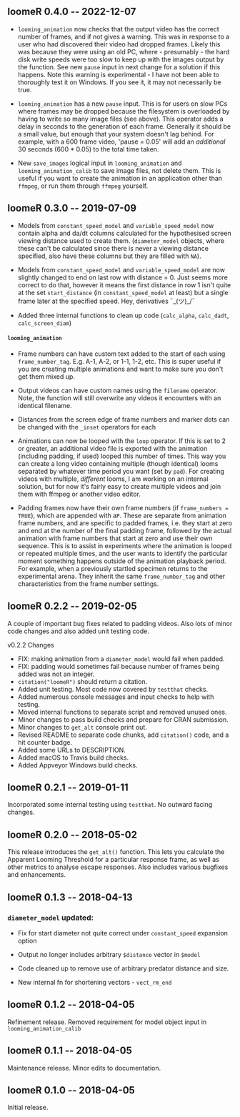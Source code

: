 ## loomeR 0.4.0 -- 2022-12-07

- `looming_animation` now checks that the output video has the correct number of frames, and if not gives a warning. This was in response to a user who had discovered their video had dropped frames. Likely this was because they were using an old PC, where - presumably - the hard disk write speeds were too slow to keep up with the images output by the function. See new `pause` input in next change for a solution if this happens. Note this warning is experimental - I have not been able to thoroughly test it on Windows. If you see it, it may not necessarily be true. 

- `looming_animation` has a new `pause` input. This is for users on slow PCs where frames may be dropped because the filesystem is overloaded by having to write so many image files (see above). This operator adds a delay in seconds to the generation of each frame. Generally it should be a small value, but enough that your system doesn't lag behind. For example, with a 600 frame video, 'pause = 0.05' will add an *additional* 30 seconds (600 * 0.05) to the total time taken.

- New `save_images` logical input in `looming_animation` and `looming_animation_calib` to save image files, not delete them. This is useful if you want to create the animation in an application other than `ffmpeg`, or run them through `ffmpeg` yourself.

## loomeR 0.3.0 -- 2019-07-09

- Models from `constant_speed_model` and `variable_speed_model` now contain alpha and da/dt columns calculated for the hypothesised screen viewing distance used to create them. (`diameter_model` objects, where these can't be calculated since there is never a viewing distance specified, also have these columns but they are filled with `NA`).

- Models from `constant_speed_model` and `variable_speed_model` are now slightly changed to end on last row with distance = 0. Just seems more correct to do that, however it means the first distance in row 1 isn't quite at the set `start_distance` (in `constant_speed_model` at least) but a single frame later at the specified speed. Hey, derivatives ¯\_(ツ)_/¯

- Added three internal functions to clean up code (`calc_alpha`, `calc_dadt`, `calc_screen_diam`)

#### `looming_animation` 

- Frame numbers can have custom text added to the start of each using `frame_number_tag`. E.g. A-1, A-2, or 1-1, 1-2, etc. This is super useful if you are creating multiple animations and want to make sure you don't get them mixed up.

- Output videos can have custom names using the `filename` operator. Note, the function will still
overwrite any videos it encounters with an identical filename.

- Distances from the screen edge of frame numbers and marker dots can be changed with the `_inset` operators for each

- Animations can now be looped with the `loop` operator. If this is set to 2 or greater, an additional video file is exported with the animation (including padding, if used) looped this number of times. This way you can create a long video containing multiple (though identical) looms separated by whatever time period you want (set by `pad`). For creating videos with multiple, *different* looms, I am working on an internal solution, but for now it's fairly easy to create multiple videos and join them with ffmpeg or another video editor.

- Padding frames now have their own frame numbers (if `frame_numbers = TRUE`), which are appended with a`P`. These are separate from animation frame numbers, and are specific to padded frames, i.e. they start at zero and end at the number of the final padding frame, followed by the actual animation with frame numbers that start at zero and use their own sequence. This is to assist in experiments where the animation is looped or repeated multiple times, and the user wants to identify the particular moment something happens outside of the animation playback period. For example, when a previously startled specimen returns to the experimental arena. They inherit the same `frame_number_tag` and other characteristics from the frame number settings.


## loomeR 0.2.2 -- 2019-02-05

A couple of important bug fixes related to padding videos. Also lots of minor code changes and also added unit testing code. 

v0.2.2 Changes
- FIX: making animation from a `diameter_model` would fail when padded.
- FIX: padding would sometimes fail because number of frames being added was not an integer.
- `citation("loomeR")` should return a citation. 
- Added unit testing. Most code now covered by `testthat` checks.
- Added numerous console messages and input checks to help with testing.
- Moved internal functions to separate script and removed unused ones.
- Minor changes to pass build checks and prepare for CRAN submission. 
- Minor changes to `get_alt` console print out.
- Revised README to separate code chunks, add `citation()` code, and a hit counter badge.
- Added some URLs to DESCRIPTION.
- Added macOS to Travis build checks.
- Added Appveyor Windows build checks.


## loomeR 0.2.1 -- 2019-01-11

Incorporated some internal testing using `testthat`. No outward facing changes.


## loomeR 0.2.0 -- 2018-05-02

This release introduces the `get_alt()` function. This lets you calculate the Apparent Looming Threshold for a particular response frame, as well as other metrics to analyse escape responses. Also includes various bugfixes and enhancements. 


## loomeR 0.1.3 -- 2018-04-13

### `diameter_model` updated:

- Fix for start diameter not quite correct under `constant_speed` expansion option
- Output no longer includes arbitrary `$distance` vector in `$model`
- Code cleaned up to remove use of arbitrary predator distance and size. 

- New internal fn for shortening vectors - `vect_rm_end`


## loomeR 0.1.2 -- 2018-04-05

Refinement release. Removed requirement for model object input in `looming_animation_calib`


## loomeR 0.1.1 -- 2018-04-05

Maintenance release. Minor edits to documentation.


## loomeR 0.1.0 -- 2018-04-05

Initial release.
